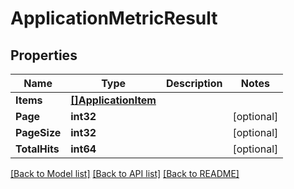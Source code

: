 # ApplicationMetricResult

## Properties

Name | Type | Description | Notes
------------ | ------------- | ------------- | -------------
**Items** | [**[]ApplicationItem**](ApplicationItem.md) |  | 
**Page** | **int32** |  | [optional] 
**PageSize** | **int32** |  | [optional] 
**TotalHits** | **int64** |  | [optional] 

[[Back to Model list]](../README.md#documentation-for-models) [[Back to API list]](../README.md#documentation-for-api-endpoints) [[Back to README]](../README.md)


